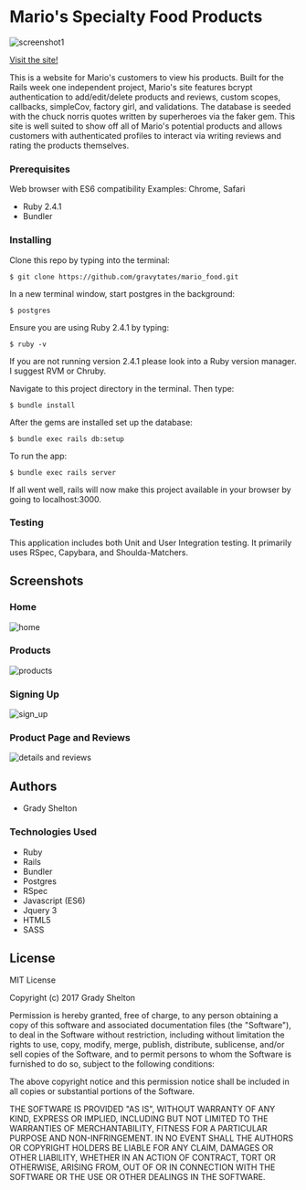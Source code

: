 # Mario's Specialty Food Products

![screenshot1](https://user-images.githubusercontent.com/25161777/27757919-84fb754c-5dbd-11e7-9f44-f092722b293e.png)


[Visit the site!](https://marios-food-products.herokuapp.com/)

This is a website for Mario's customers to view his products. Built for the Rails week one independent project, Mario's site features bcrypt authentication to add/edit/delete products and reviews, custom scopes, callbacks, simpleCov, factory girl, and validations. The database is seeded with the chuck norris quotes written by superheroes via the faker gem. This site is well suited to show off all of Mario's potential products and allows customers with authenticated profiles to interact via writing reviews and rating the products themselves.

### Prerequisites

Web browser with ES6 compatibility
Examples: Chrome, Safari

* Ruby 2.4.1
* Bundler

### Installing

Clone this repo by typing into the terminal:
```
$ git clone https://github.com/gravytates/mario_food.git
```

In a new terminal window, start postgres in the background:
```
$ postgres
```
Ensure you are using Ruby 2.4.1 by typing:
```
$ ruby -v
```

If you are not running version 2.4.1 please look into a Ruby version manager. I suggest RVM or Chruby.

Navigate to this project directory in the terminal. Then type:

```
$ bundle install
```

After the gems are installed set up the database:

```
$ bundle exec rails db:setup
```

To run the app:
```
$ bundle exec rails server
```
If all went well, rails will now make this project available in your browser by going to localhost:3000.

### Testing

This application includes both Unit and User Integration testing.  It primarily uses RSpec, Capybara, and Shoulda-Matchers.

## Screenshots

### Home

![home](https://user-images.githubusercontent.com/25161777/27840153-a1180420-60ab-11e7-8a5a-55c6752fb68a.png)


### Products

![products](https://user-images.githubusercontent.com/25161777/27840164-b336349c-60ab-11e7-8327-3a5b44d87fb1.png)

### Signing Up

![sign_up](https://user-images.githubusercontent.com/25161777/27840216-153dbf8e-60ac-11e7-9be6-e4e3fed7df6b.png)

### Product Page and Reviews

![details and reviews](https://user-images.githubusercontent.com/25161777/27758307-c1bde656-5dc5-11e7-8321-ef32fa952dab.png)


## Authors

* Grady Shelton

### Technologies Used

* Ruby
* Rails
* Bundler
* Postgres
* RSpec
* Javascript (ES6)
* Jquery 3
* HTML5
* SASS

## License

MIT License

Copyright (c) 2017 Grady Shelton

Permission is hereby granted, free of charge, to any person obtaining a copy of this software and associated documentation files (the "Software"), to deal in the Software without restriction, including without limitation the rights
to use, copy, modify, merge, publish, distribute, sublicense, and/or sell copies of the Software, and to permit persons to whom the Software is furnished to do so, subject to the following conditions:

The above copyright notice and this permission notice shall be included in all
copies or substantial portions of the Software.

THE SOFTWARE IS PROVIDED "AS IS", WITHOUT WARRANTY OF ANY KIND, EXPRESS OR
IMPLIED, INCLUDING BUT NOT LIMITED TO THE WARRANTIES OF MERCHANTABILITY,
FITNESS FOR A PARTICULAR PURPOSE AND NON-INFRINGEMENT. IN NO EVENT SHALL THE
AUTHORS OR COPYRIGHT HOLDERS BE LIABLE FOR ANY CLAIM, DAMAGES OR OTHER
LIABILITY, WHETHER IN AN ACTION OF CONTRACT, TORT OR OTHERWISE, ARISING FROM,
OUT OF OR IN CONNECTION WITH THE SOFTWARE OR THE USE OR OTHER DEALINGS IN THE
SOFTWARE.
